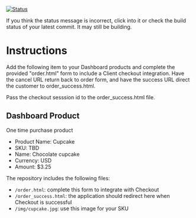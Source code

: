 [![Status](https://img.shields.io/badge/status-SUBMITTABLE%20COMMIT:%20ba6b2dcfa4b6ecb9e5eebabdd786f6914694986b-brightgreen.svg)](https://github.com/andremcb/bakery_scaffold_AApE3fQi8zR0pcdo/commit/ba6b2dcfa4b6ecb9e5eebabdd786f6914694986b)




































































If you think the status message is incorrect, click into it or check the build status of your latest commit. It may still be building.

# Instructions 

Add the following item to your Dashboard products and complete the provided "order.html" form to include a Client checkout integration. Have the cancel URL return back to order form, and have the success URL direct the customer to order_success.html. 

Pass the checkout sesssion id to the order_success.html file.

## Dashboard Product
One time purchase product
* Product Name: Cupcake
* SKU: TBD
* Name: Chocolate cupcake
* Currency: USD
* Amount: $3.25

The repository includes the following files:
* `/order.html`: complete this form to integrate with Checkout
* `/order_success.html`: the application should redirect here when Checkout is successful
* `/img/cupcake.jpg`: use this image for your SKU
